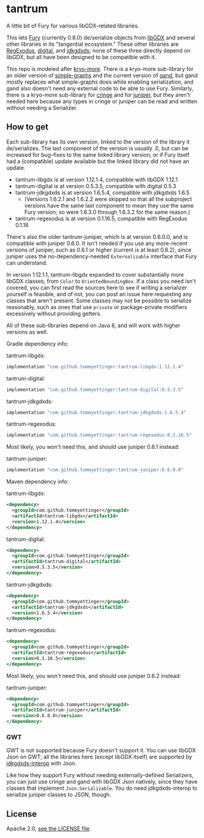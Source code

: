 # tantrum

A little bit of Fury for various libGDX-related libraries.

This lets [Fury](https://fury.apache.org) (currently 0.8.0) de/serialize objects from [libGDX](https://libgdx.com)
and several other libraries in its "tangential ecosystem." These other libraries are
[RegExodus](https://github.com/tommyettinger/RegExodus), [digital](https://github.com/tommyettinger/digital),
and [jdkgdxds](https://github.com/tommyettinger/jdkgdxds); none of these three directly depend on libGDX, but all have been
designed to be compatible with it.

This repo is modeled after [kryo-more](https://github.com/tommyettinger/kryo-more). There is a kryo-more sub-library
for an older version of [simple-graphs](https://github.com/earlygrey/simple-graphs) and the current version of
[gand](https://github.com/tommyettinger/gand), but gand mostly replaces what simple-graphs does while enabling
serialization, and gand also doesn't need any external code to be able to use Fury.
Similarly, there is a kryo-more sub-library for [cringe](https://github.com/tommyettinger/cringe) and for
[juniper](https://github.com/tommyettinger/juniper), but they aren't
needed here because any types in cringe or juniper can be read and written without
needing a Serializer.

## How to get

Each sub-library has its own version, linked to the version of the library it de/serializes.
The last component of the version is usually .0, but can be increased for bug-fixes to the same linked library version,
or if Fury itself had a (compatible) update available but the linked library did not have an update.

  - tantrum-libgdx is at version 1.12.1.4, compatible with libGDX 1.12.1
  - tantrum-digital is at version 0.5.3.5, compatible with digital 0.5.3
  - tantrum-jdkgdxds is at version 1.6.5.4, compatible with jdkgdxds 1.6.5
    - (Versions 1.6.2.1 and 1.6.2.2 were skipped so that all the subproject versions have the same last component
      to mean they use the same Fury version; so were 1.6.3.0 through 1.6.3.2 for the same reason.)
  - tantrum-regexodus is at version 0.1.16.5, compatible with RegExodus 0.1.16

There's also the older tantrum-juniper, which is at version 0.6.0.0, and is compatible with juniper 0.6.0.
It isn't needed if you use any more-recent versions of juniper, such as 0.6.1 or higher (current is at least 0.6.2),
since juniper uses the no-dependency-needed `Externalizable` interface that Fury can understand.

In version 1.12.1.1, tantrum-libgdx expanded to cover substantially more libGDX classes, from `Color` to
`OrientedBoundingBox`. If a class you need isn't covered, you can first read the sources here to see if writing a
serializer yourself is feasible, and of not, you can post an issue here requesting any classes that aren't present.
Some classes may not be possible to serialize reasonably, such as ones that use `private` or package-private
modifiers excessively without providing getters.

All of these sub-libraries depend on Java 8, and will work with higher versions as well.

Gradle dependency info:

tantrum-libgdx:

```gradle
implementation "com.github.tommyettinger:tantrum-libgdx:1.12.1.4"
```

tantrum-digital:

```gradle
implementation "com.github.tommyettinger:tantrum-digital:0.5.3.5"
```

tantrum-jdkgdxds:

```gradle
implementation "com.github.tommyettinger:tantrum-jdkgdxds:1.6.5.4"
```

tantrum-regexodus:

```gradle
implementation "com.github.tommyettinger:tantrum-regexodus:0.1.16.5"
```

Most likely, you won't need this, and should use juniper 0.6.1 instead:

tantrum-juniper:

```gradle
implementation "com.github.tommyettinger:tantrum-juniper:0.6.0.0"
```

Maven dependency info:

tantrum-libgdx:

```xml
<dependency>
  <groupId>com.github.tommyettinger</groupId>
  <artifactId>tantrum-libgdx</artifactId>
  <version>1.12.1.4</version>
</dependency>
```

tantrum-digital:

```xml
<dependency>
  <groupId>com.github.tommyettinger</groupId>
  <artifactId>tantrum-digital</artifactId>
  <version>0.5.3.5</version>
</dependency>
```

tantrum-jdkgdxds:

```xml
<dependency>
  <groupId>com.github.tommyettinger</groupId>
  <artifactId>tantrum-jdkgdxds</artifactId>
  <version>1.6.5.4</version>
</dependency>
```

tantrum-regexodus:

```xml
<dependency>
  <groupId>com.github.tommyettinger</groupId>
  <artifactId>tantrum-regexodus</artifactId>
  <version>0.1.16.5</version>
</dependency>
```

Most likely, you won't need this, and should use juniper 0.6.2 instead:

tantrum-juniper:

```xml
<dependency>
  <groupId>com.github.tommyettinger</groupId>
  <artifactId>tantrum-juniper</artifactId>
  <version>0.6.0.0</version>
</dependency>
```

### GWT

GWT is not supported because Fury doesn't support it. You can use libGDX Json on GWT;
all the libraries here (except libGDX itself) are supported by [jdkgdxds-interop](https://github.com/tommyettinger/jdkgdxds_interop) with Json.

Like how they support Fury without needing externally-defined Serializers, you can just use cringe
and gand with libGDX Json natively, since they have classes that implement `Json.Serializable`.
You do need jdkgdxds-interop to serialize juniper classes to JSON, though.

## License

Apache 2.0, [see the LICENSE file](LICENSE).